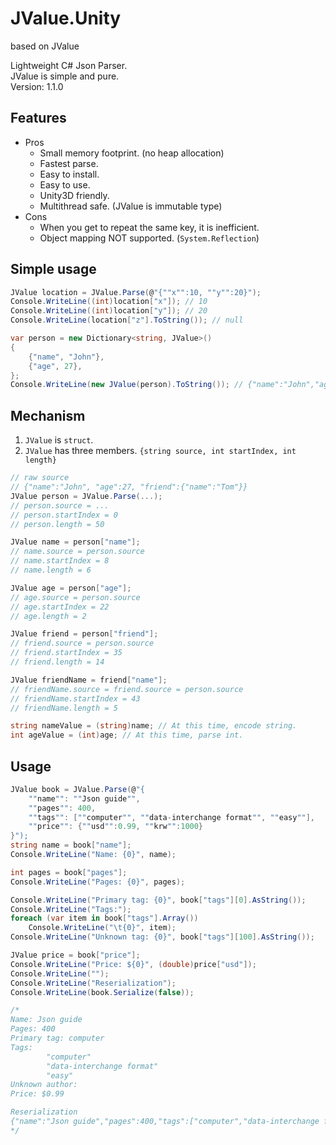 JValue.Unity
============
based on JValue

Lightweight C# Json Parser.  
JValue is simple and pure.  
Version: 1.1.0


Features
--------
- Pros
  - Small memory footprint. (no heap allocation)
  - Fastest parse.
  - Easy to install.
  - Easy to use.
  - Unity3D friendly.
  - Multithread safe. (JValue is immutable type)
- Cons
  - When you get to repeat the same key, it is inefficient.
  - Object mapping NOT supported. (`System.Reflection`)


Simple usage
------------
```cs
JValue location = JValue.Parse(@"{""x"":10, ""y"":20}");
Console.WriteLine((int)location["x"]); // 10
Console.WriteLine((int)location["y"]); // 20
Console.WriteLine(location["z"].ToString()); // null

var person = new Dictionary<string, JValue>()
{
    {"name", "John"},
    {"age", 27},
};
Console.WriteLine(new JValue(person).ToString()); // {"name":"John","age":27}
```


Mechanism
---------
1. `JValue` is `struct`.
2. `JValue` has three members. `{string source, int startIndex, int length}`

```cs
// raw source
// {"name":"John", "age":27, "friend":{"name":"Tom"}}
JValue person = JValue.Parse(...);
// person.source = ...
// person.startIndex = 0
// person.length = 50

JValue name = person["name"];
// name.source = person.source
// name.startIndex = 8
// name.length = 6

JValue age = person["age"];
// age.source = person.source
// age.startIndex = 22
// age.length = 2

JValue friend = person["friend"];
// friend.source = person.source
// friend.startIndex = 35
// friend.length = 14

JValue friendName = friend["name"];
// friendName.source = friend.source = person.source
// friendName.startIndex = 43
// friendName.length = 5

string nameValue = (string)name; // At this time, encode string.
int ageValue = (int)age; // At this time, parse int.
```

Usage
-----
```cs
JValue book = JValue.Parse(@"{
    ""name"": ""Json guide"",
    ""pages"": 400,
    ""tags"": [""computer"", ""data-interchange format"", ""easy""],
    ""price"": {""usd"":0.99, ""krw"":1000}
}");
string name = book["name"];
Console.WriteLine("Name: {0}", name);

int pages = book["pages"];
Console.WriteLine("Pages: {0}", pages);

Console.WriteLine("Primary tag: {0}", book["tags"][0].AsString());
Console.WriteLine("Tags:");
foreach (var item in book["tags"].Array())
    Console.WriteLine("\t{0}", item);
Console.WriteLine("Unknown tag: {0}", book["tags"][100].AsString());

JValue price = book["price"];
Console.WriteLine("Price: ${0}", (double)price["usd"]);
Console.WriteLine("");
Console.WriteLine("Reserialization");
Console.WriteLine(book.Serialize(false));

/*
Name: Json guide
Pages: 400
Primary tag: computer
Tags:
        "computer"
        "data-interchange format"
        "easy"
Unknown author:
Price: $0.99

Reserialization
{"name":"Json guide","pages":400,"tags":["computer","data-interchange format","easy"],"price":{"usd":0.99,"krw":1000}}
*/
```
